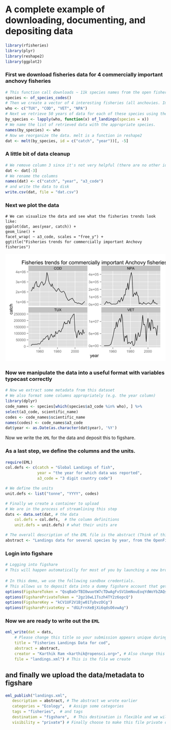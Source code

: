 # A complete example of downloading, documenting, and depositing data

```r
library(rfisheries)
library(plyr)
library(reshape2)
library(ggplot2)
```

### First we download fisheries data for 4 commercially important anchovy fisheries

```r
# This function call downloads ~ 11k species names from the open fisheries database (contains FAO landings data)
species <- of_species_codes()
# Then we create a vector of 4 interesting fisheries (all anchovies. Important, not just for pizza)
who <- c("TUX", "COD", "VET", "NPA")
# Next we retrieve 50 years of data for each of these species using the lapply function on the who list.
by_species <- lapply(who, function(x) of_landings(species = x))
# We name the list of retrieved data with the appropriate species.
names(by_species) <- who
# Now we reorganize the data. melt is a function in reshape2
dat <- melt(by_species, id = c("catch", "year"))[, -5]
```

###  A little bit of data cleanup

```r
# We remove column 3 since it's not very helpful (there are no other idenfiers here besides species)
dat <- dat[-3]
# We rename the columns
names(dat) <- c("catch", "year", "a3_code")
# and write the data to disk
write.csv(dat, file = "dat.csv")
```

### Next we plot the data

```
# We can visualize the data and see what the fisheries trends look like:
ggplot(dat, aes(year, catch)) + 
geom_line() + 
facet_wrap( ~ a3_code, scales = "free_y") +
ggtitle("Fisheries trends for commercially important Anchovy fisheries")
```

![Fisheries collapse](eml.png)

### Now we manipulate the data into a useful format with variables typecast correctly
```r
# Now we extract some metadata from this dataset
# We also format some columns appropriately (e.g. the year column)
library(dplyr)
code_names <- species[which(species$a3_code %in% who), ] %>% 
select(a3_code, scientific_name)
codes <- code_names$scientific_name
names(codes) <- code_names$a3_code
dat$year <- as.Date(as.character(dat$year), '%Y')
```


Now we write the `XML` for the data and deposit this to figshare.

### As a last step, we define the columns and the units.

```r
require(EML)
col.defs <- c(catch = "Global Landings of fish", 
              year = "the year for which data was reported", 
              a3_code = "3 digit country code")
```

```r
# We define the units
unit.defs <- list("tonne", "YYYY", codes)
```

```r
# Finally we create a container to upload
# We are in the process of streamlining this step
dats <- data.set(dat, # the data
	col.defs = col.defs,  # the column definitions
	unit.defs = unit.defs) # what their units are
```

```r
# The overall description of the EML file is the abstract (Think of this as a "data publication") 
abstract <- "Landings data for several species by year, from the OpenFisheries database"
```

### Login into figshare

```r
# Logging into figshare
# This will happen automatically for most of you by launching a new browser window

# In this demo, we use the following sandbox credentials.
# This allows us to deposit data into a dummy figshare account that gets wiped clean every night.
options(FigshareToken = "QsqBaOrTBI0wuotW7cTDwAgFvSV1bmNouEoqYdWoYbZAQsqBaOrTXI0wuotW7cTDwA")
options(FigsharePrivateToken = "2gz16wL1Tszh4TY2z6opcQ")
options(FigshareKey = "kCV1UF2V1Bjw01TybvzDCg")
options(FigsharePrivateKey = "dGLFrnXeBjXi6qdsO6vwAg")
```

### Now we are ready to write out the `EML`

```r
eml_write(dat = dats, 
	# Please change this title so your submission appears unique during this workshop
	title = "Fisheries Landings Data for cod", 
	abstract = abstract, 
    creator = "Karthik Ram <karthik@ropensci.org>", # Also change this to your name
    file = "landings.xml") # This is the file we create
 ```
 
##  and finally we upload the data/metadata to figshare 

 ```r
eml_publish("landings.xml", 
	description = abstract, # The abstract we wrote earlier
	categories = "Ecology",  # Assign some categories
    tags = "fisheries",  # and tags
    destination = "figshare",  # This destination is flexible and we will soon support more
    visibility = "private") # Finally choose to make this file private or public
```

